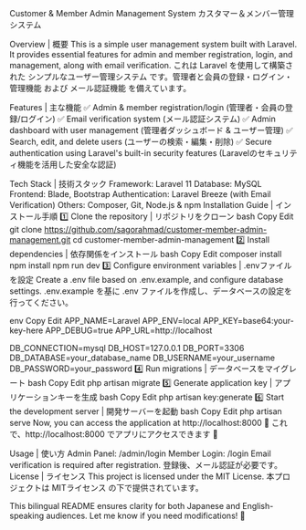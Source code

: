 Customer & Member Admin Management System
カスタマー＆メンバー管理システム

Overview | 概要
This is a simple user management system built with Laravel. It provides essential features for admin and member registration, login, and management, along with email verification.
これは Laravel を使用して構築された シンプルなユーザー管理システム です。管理者と会員の登録・ログイン・管理機能 および メール認証機能 を備えています。

Features | 主な機能
✅ Admin & member registration/login (管理者・会員の登録/ログイン)
✅ Email verification system (メール認証システム)
✅ Admin dashboard with user management (管理者ダッシュボード & ユーザー管理)
✅ Search, edit, and delete users (ユーザーの検索・編集・削除)
✅ Secure authentication using Laravel's built-in security features (Laravelのセキュリティ機能を活用した安全な認証)

Tech Stack | 技術スタック
Framework: Laravel 11
Database: MySQL
Frontend: Blade, Bootstrap
Authentication: Laravel Breeze (with Email Verification)
Others: Composer, Git, Node.js & npm
Installation Guide | インストール手順
1️⃣ Clone the repository | リポジトリをクローン
bash
Copy
Edit
git clone https://github.com/sagorahmad/customer-member-admin-management.git
cd customer-member-admin-management
2️⃣ Install dependencies | 依存関係をインストール
bash
Copy
Edit
composer install
npm install
npm run dev
3️⃣ Configure environment variables | .envファイルを設定
Create a .env file based on .env.example, and configure database settings.
.env.example を基に .env ファイルを作成し、データベースの設定を行ってください。

env
Copy
Edit
APP_NAME=Laravel
APP_ENV=local
APP_KEY=base64:your-key-here
APP_DEBUG=true
APP_URL=http://localhost

DB_CONNECTION=mysql
DB_HOST=127.0.0.1
DB_PORT=3306
DB_DATABASE=your_database_name
DB_USERNAME=your_username
DB_PASSWORD=your_password
4️⃣ Run migrations | データベースをマイグレート
bash
Copy
Edit
php artisan migrate
5️⃣ Generate application key | アプリケーションキーを生成
bash
Copy
Edit
php artisan key:generate
6️⃣ Start the development server | 開発サーバーを起動
bash
Copy
Edit
php artisan serve
Now, you can access the application at http://localhost:8000 🚀
これで、http://localhost:8000 でアプリにアクセスできます 🚀

Usage | 使い方
Admin Panel: /admin/login
Member Login: /login
Email verification is required after registration.
登録後、メール認証が必要です。
License | ライセンス
This project is licensed under the MIT License.
本プロジェクトは MITライセンス の下で提供されています。

This bilingual README ensures clarity for both Japanese and English-speaking audiences. Let me know if you need modifications! 🚀







